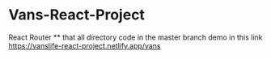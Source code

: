 # Vans-React-Project
React Router 
** that all directory code in the master branch
demo in this link
https://vanslife-react-project.netlify.app/vans
